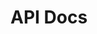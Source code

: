 # API Docs

<!-- ::: pg_nearest_city.reverse_geocode.city_from_geopoint
options:
show_source: false
heading_level: 3 -->
